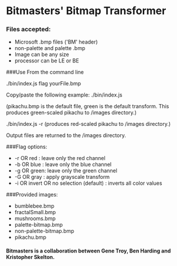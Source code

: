 # Bitmasters' Bitmap Transformer
### Files accepted:

* Microsoft .bmp files ('BM' header)
* non-palette and palette .bmp
* Image can be any size
* processor can be LE or BE

###Use
From the command line

./bin/index.js flag yourFile.bmp

Copy/paste the following example:
./bin/index.js

(pikachu.bmp is the default file, green is the default transform. This produces green-scaled pikachu to /images directory.)

./bin/index.js -r
(produces red-scaled pikachu to /images directory.)

Output files are returned to the /images directory.

###Flag options:
* -r OR red  : leave only the red channel
* -b OR blue : leave only the blue channel
* -g OR green: leave only the green channel
* -G OR gray : apply grayscale transform
* -i OR invert OR no selection (default) : inverts all color values

###Provided images:
* bumblebee.bmp
* fractalSmall.bmp
* mushrooms.bmp
* palette-bitmap.bmp
* non-palette-bitmap.bmp
* pikachu.bmp

#### Bitmasters is a collaboration between Gene Troy, Ben Harding and Kristopher Skelton.

